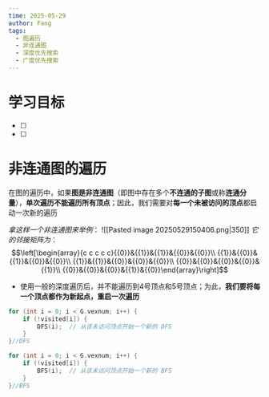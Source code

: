 ```yaml
---
time: 2025-05-29
author: Fang
tags:
  - 图遍历
  - 非连通图
  - 深度优先搜索
  - 广度优先搜索
---
```

# 学习目标
- [ ] 
- [ ]    
# 非连通图的遍历
在图的遍历中，如果**图是非连通图**（即图中存在多个**不连通的子图**或称**连通分量**），**单次遍历不能遍历所有顶点**；因此，我们需要对**每一个未被访问的顶点**都启动一次新的遍历

*拿这样一个非连通图来举例*：
![[Pasted image 20250529150406.png|350]]
*它的邻接矩阵为*：
$$\left[\begin{array}{c c c c c}{{0}}&{{1}}&{{1}}&{{0}}&{{0}}\\ {{1}}&{{0}}&{{1}}&{{0}}&{{0}}\\ {{1}}&{{1}}&{{0}}&{{0}}&{{0}}\\ {{0}}&{{0}}&{{0}}&{{0}}&{{1}}\\ {{0}}&{{0}}&{{0}}&{{1}}&{{0}}\end{array}\right]$$
- 使用一般的深度遍历后，并不能遍历到4号顶点和5号顶点；为此，**我们要将每一个顶点都作为新起点，重启一次遍历**
```C
for (int i = 0; i < G.vexnum; i++) {
    if (!visited[i]) {
        DFS(i);  // 从该未访问顶点开始一个新的 DFS
    }
}//DFS

for (int i = 0; i < G.vexnum; i++) {
    if (!visited[i]) {
        BFS(i);  // 从该未访问顶点开始一个新的 BFS
    }
}//BFS
```

